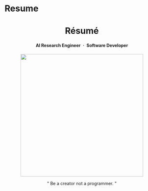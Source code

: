 Resume
=====================================

<div align=center>

# Résumé 

#### AI Research Engineer ㆍ Software Developer 

</div>

<p align=center>  
  <img width=400 src=https://avatars3.githubusercontent.com/u/38183241?s=460&u=bda10be940252ef4f36d945d5fc369f4a6b6b51f&v=4>
</p>

<p align=center>
  " Be a creator not a programmer. "
</p>
